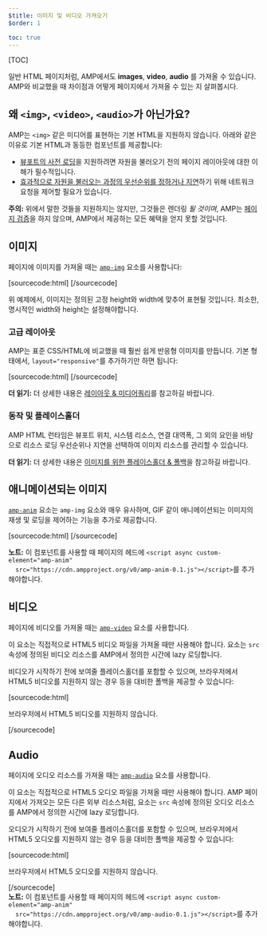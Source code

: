```yaml
---
$title: 이미지 및 비디오 가져오기
$order: 1

toc: true
---
```


[TOC]

일반 HTML 페이지처럼, AMP에서도 **images**, **video**, **audio** 를 가져올 수 있습니다.
AMP와 비교했을 때 차이점과 어떻게 페이지에서 가져올 수 있는 지 살펴봅시다.

## 왜 `<img>`, `<video>`, `<audio>`가 아닌가요?

AMP는 `<img>` 같은 미디어를 표현하는 기본 HTML을 지원하지 않습니다.
아래와 같은 이유로 기본 HTML과 동등한 컴포넌트를 제공합니다:

* [뷰포트의 사전 로딩](/ko/learn/about-how/#size-all-resources-statically)을 지원하려면 자원을 불러오기 전의 페이지 레이아웃에 대한 이해가 필수적입니다.
* [효과적으로 자원을 불러오는 과정의 우선순위를 정하거나 지연](/ko/learn/about-how/#prioritize-resource-loading)하기 위해 네트워크 요청을 제어할 필요가 있습니다.

<aside class="caution">
  <strong>주의:</strong>
  <span>위에서 말한 것들을 지원하지는 않지만, 그것들은 렌더링 <i>될 것이며</i>,
  AMP는 <a href="/ko/docs/guides/debug/validate.html">페이지 검증</a>을 하지 않으며,
  AMP에서 제공하는 모든 혜택을 얻지 못할 것입니다.</span>
</aside>

## 이미지

페이지에 이미지를 가져올 때는 [`amp-img`](/ko/docs/reference/components/media/amp-img.html) 요소를 사용합니다:

[sourcecode:html]
<amp-img src="fixed.jpg" width="264" height="96"></amp-img>
[/sourcecode]

위 예제에서, 이미지는 정의된 고정 height와 width에 맞추어 표현될 것입니다.
최소한, 명시적인 width와 height는 설정해야합니다.

### 고급 레이아웃

AMP는 표준 CSS/HTML에 비교했을 때 훨씬 쉽게 반응형 이미지를 만듭니다.
기본 형태에서, `layout="responsive"`를 추가하기만 하면 됩니다:

[sourcecode:html]
<amp-img src="responsive.jpg" width="527" height="193" layout="responsive">
</amp-img>
[/sourcecode]

<aside class="success">
  <strong>더 읽기:</strong>
  <span>더 상세한 내용은 <a href="/ko/docs/guides/author-develop/responsive/control_layout.html">레이아웃 & 미디어쿼리</a>를 참고하길 바랍니다.</span>
</aside>

### 동작 및 플레이스홀더

AMP HTML 런타임은 뷰포트 위치, 시스템 리소스, 연결 대역폭, 그 외의 요인을 바탕으로
리소스 로딩 우선순위나 지연을 선택하여 이미지 리소스를 관리할 수 있습니다.

<aside class="success">
  <strong>더 읽기:</strong>
  <span>더 상세한 내용은 <a href="/ko/docs/guides/author-develop/responsive/placeholders.html">이미지를 위한 플레이스홀더 & 폴백</a>을 참고하길 바랍니다.</span>
</aside>

## 애니메이션되는 이미지

[`amp-anim`](/ko/docs/reference/components/media/amp-anim.html) 요소는 `amp-img` 요소와 매우 유사하며,
GIF 같이 애니메이션되는 이미지의 재생 및 로딩을 제어하는 기능을 추가로 제공합니다.

[sourcecode:html]
<amp-anim width="400" height="300" src="my-gif.gif">
  <amp-img placeholder width="400" height="300" src="my-gif-screencap.jpg">
  </amp-img>
</amp-anim>
[/sourcecode]

<aside class="note">
  <strong>노트:</strong>
  <span>이 컴포넌트를 사용할 때 페이지의 헤드에 <code>&lt;script async custom-element="amp-anim"
  src="https://cdn.ampproject.org/v0/amp-anim-0.1.js"&gt;&lt;/script&gt;</code>를 추가해야합니다.</span>
</aside>

## 비디오

페이지에 비디오를 가져올 때는 [`amp-video`](/ko/docs/reference/components/media/amp-video.html) 요소를 사용합니다.

이 요소는 직접적으로 HTML5 비디오 파일을 가져올 때만 사용해야 합니다.
요소는 `src` 속성에 정의된 비디오 리소스를 AMP에서 정의한 시간에 lazy 로딩합니다.

비디오가 시작하기 전에 보여줄 플레이스홀더를 포함할 수 있으며,
브라우저에서 HTML5 비디오를 지원하지 않는 경우 등을 대비한 폴백을 제공할 수 있습니다:

[sourcecode:html]
<amp-video width="400" height="300" src="https://yourhost.com/videos/myvideo.mp4"
  poster="myvideo-poster.jpg">
  <div fallback>
    <p>브라우저에서 HTML5 비디오를 지원하지 않습니다.</p>
  </div>
</amp-video>
[/sourcecode]

## Audio

페이지에 오디오 리소스를 가져올 때는
[`amp-audio`](/ko/docs/reference/components/media/amp-audio.html) 요소를 사용합니다.

이 요소는 직접적으로 HTML5 오디오 파일을 가져올 때만 사용해야 합니다.
AMP 페이지에서 가져오는 모든 다른 외부 리소스처럼,
요소는 `src` 속성에 정의된 오디오 리소스를 AMP에서 정의한 시간에 lazy 로딩합니다.

오디오가 시작하기 전에 보여줄 플레이스홀더를 포함할 수 있으며,
브라우저에서 HTML5 오디오를 지원하지 않는 경우 등을 대비한 폴백을 제공할 수 있습니다:

[sourcecode:html]
<amp-audio width="400" height="300" src="https://yourhost.com/audios/myaudio.mp3">
  <div fallback>
    <p>브라우저에서 HTML5 오디오를 지원하지 않습니다.</p>
  </div>
  <source type="audio/mpeg" src="foo.mp3">
  <source type="audio/ogg" src="foo.ogg">
</amp-audio>
[/sourcecode]

<aside class="note">
  <strong>노트:</strong>
  <span>이 컴포넌트를 사용할 때 페이지의 헤드에 <code>&lt;script async custom-element="amp-anim"
  src="https://cdn.ampproject.org/v0/amp-audio-0.1.js"&gt;&lt;/script&gt;</code>를 추가해야합니다.</span>
</aside>
